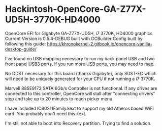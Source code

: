 # Hackintosh-OpenCore-GA-Z77X-UD5H-3770K-HD4000

OpenCore EFI for Gigabyte GA-Z77X-UD5H, i7 3770K, HD4000 graphics
Current Version is 0.5.4-DEBUG built with OCBuilder
Config built by following this guide:
https://khronokernel-2.gitbook.io/opencore-vanilla-desktop-guide/

I've found no USB mapping necessary to run my back panel USB and two front panel USB3 ports. If you run more USB ports, you may need to map.

No DDST necessary for this board (thanks Gigabyte), only SDST-EC which will need to be uniquely generated for your CPU if not running a i7 3770K.

Marvell 88SE9172 SATA 6Gb/s Controller is not functional. If any drives are connected to this controller, OpenCore will stall after "connecting drivers" step and take up to 20 minutes to reach picker menu.

I have included IO80211Family.kext to support my old Atheros based WiFi card. You probably don't need this kext.

I'm still not able to boot into Recovery partition. Trying to find a solution.
